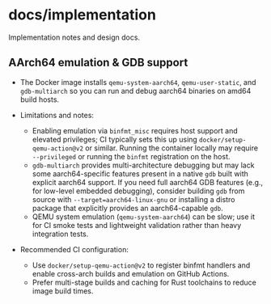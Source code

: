 # docs/implementation

Implementation notes and design docs.

## AArch64 emulation & GDB support

- The Docker image installs `qemu-system-aarch64`, `qemu-user-static`, and `gdb-multiarch` so you can run and debug aarch64 binaries on amd64 build hosts.
- Limitations and notes:
  - Enabling emulation via `binfmt_misc` requires host support and elevated privileges; CI typically sets this up using `docker/setup-qemu-action@v2` or similar. Running the container locally may require `--privileged` or running the `binfmt` registration on the host.
  - `gdb-multiarch` provides multi-architecture debugging but may lack some aarch64-specific features present in a native `gdb` built with explicit aarch64 support. If you need full aarch64 GDB features (e.g., for low-level embedded debugging), consider building `gdb` from source with `--target=aarch64-linux-gnu` or installing a distro package that explicitly provides an aarch64-capable `gdb`.
  - QEMU system emulation (`qemu-system-aarch64`) can be slow; use it for CI smoke tests and lightweight validation rather than heavy integration tests.

- Recommended CI configuration:
  - Use `docker/setup-qemu-action@v2` to register binfmt handlers and enable cross-arch builds and emulation on GitHub Actions.
  - Prefer multi-stage builds and caching for Rust toolchains to reduce image build times.


